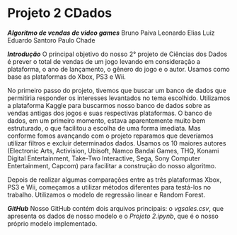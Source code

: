 # Projeto 2 CDados

***Algoritmo de vendas de video games***
Bruno Paiva
Leonardo Elias
Luiz Eduardo Santoro
Paulo Chade

***Introdução***
O principal objetivo do nosso 2° projeto de Ciências dos Dados é prever o total de vendas de um jogo levando em consideração a plataforma, o ano de lançamento, o gênero do jogo e o autor. Usamos como base as plataformas do Xbox, PS3 e Wii. 

No primeiro passo do projeto, tivemos que buscar um banco de dados que permitiria responder os interesses levantados no tema escolhido. Utilizamos a plataforma Kaggle para buscarmos nosso banco de dados sobre as vendas antigas dos jogos e suas respectivas plataformas. O banco de dados, em um primeiro momento, estava aparentemente muito bem estruturado, o que facilitou a escolha de uma forma imediata. Mas conforme fomos avançando com o projeto reparamos que deveríamos utilizar filtros e excluir determinados dados. Usamos os 10 maiores autores (Electronic Arts, Activision, Ubisoft, Namco Bandai Games, THQ, Konami Digital Entertainment, Take-Two Interactive, Sega, Sony Computer Entertainment, Capcom) para facilitar a construção do nosso algoritmo.

Depois de realizar algumas comparações entre as três plataformas Xbox, PS3 e Wii, começamos a utilizar métodos diferentes para testá-los no trabalho. Utilizamos o modelo de regressão linear e Random Forest.

***GitHub***
Nosso GitHub contém dois arquivos principais: o *vgsales.csv*, que apresenta os dados de nosso modelo e o *Projeto 2.ipynb*, que é o nosso próprio modelo implementado.